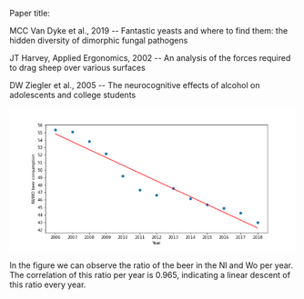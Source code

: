 Paper title:

MCC Van Dyke et al., 2019 -- Fantastic yeasts and where to find them: the hidden diversity of dimorphic fungal pathogens

JT Harvey, Applied Ergonomics, 2002 -- An analysis of the forces required to drag sheep over various surfaces

DW Ziegler et al., 2005 -- The neurocognitive effects of alcohol on adolescents and college students

![Figure 1](https://github.com/JuanSandalinas/Photo/blob/main/sample_figure.png?raw=true)

In the figure we can observe the ratio of the beer in the Nl and Wo per year. 
The correlation of this ratio per year is 0.965, indicating a linear descent of this ratio every year.
